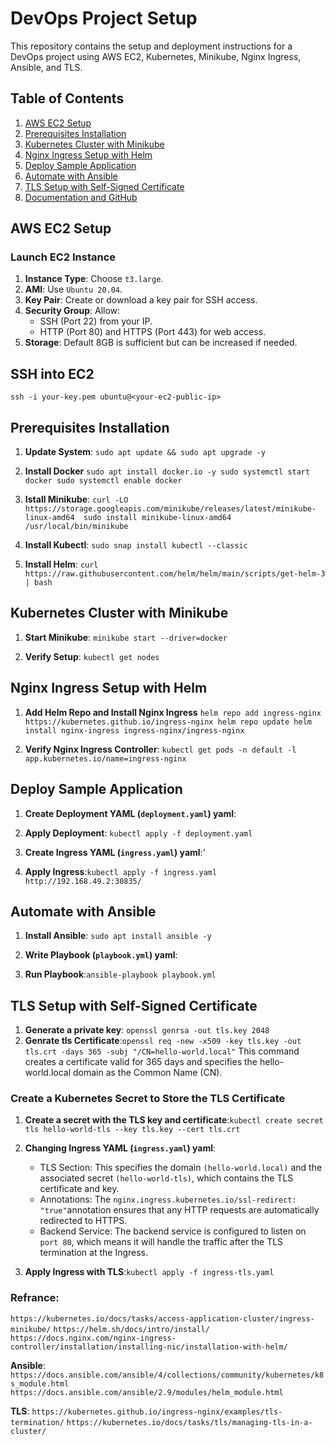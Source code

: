 # DevOps Project Setup

This repository contains the setup and deployment instructions for a DevOps project using AWS EC2, Kubernetes, Minikube, Nginx Ingress, Ansible, and TLS.

## Table of Contents

1. [AWS EC2 Setup](#aws-ec2-setup)
2. [Prerequisites Installation](#prerequisites-installation)
3. [Kubernetes Cluster with Minikube](#kubernetes-cluster-with-minikube)
4. [Nginx Ingress Setup with Helm](#nginx-ingress-setup-with-helm)
5. [Deploy Sample Application](#deploy-sample-application)
6. [Automate with Ansible](#automate-with-ansible)
7. [TLS Setup with Self-Signed Certificate](#tls-setup-with-self-signed-certificate)
8. [Documentation and GitHub](#documentation-and-github)

## AWS EC2 Setup

### Launch EC2 Instance

1. **Instance Type**: Choose `t3.large`.
2. **AMI**: Use `Ubuntu 20.04`.
3. **Key Pair**: Create or download a key pair for SSH access.
4. **Security Group**: Allow:
   - SSH (Port 22) from your IP.
   - HTTP (Port 80) and HTTPS (Port 443) for web access.
5. **Storage**: Default 8GB is sufficient but can be increased if needed.

## SSH into EC2
`ssh -i your-key.pem ubuntu@<your-ec2-public-ip> `


## Prerequisites Installation 

1. **Update System**: `sudo apt update && sudo apt upgrade -y` 

2. **Install Docker** `sudo apt install docker.io -y sudo systemctl start docker sudo systemctl enable docker` 

3. **Istall Minikube**: `curl -LO https://storage.googleapis.com/minikube/releases/latest/minikube-linux-amd64 
sudo install minikube-linux-amd64 /usr/local/bin/minikube` 

4. **Install Kubectl**: `sudo snap install kubectl --classic` 

5. **Install Helm**: `curl https://raw.githubusercontent.com/helm/helm/main/scripts/get-helm-3 | bash` 

## Kubernetes Cluster with Minikube

1. **Start Minikube**: `minikube start --driver=docker` 

2. **Verify Setup**: `kubectl get nodes` 

## Nginx Ingress Setup with Helm 

1. **Add Helm Repo and Install Nginx Ingress** `helm repo add ingress-nginx https://kubernetes.github.io/ingress-nginx helm repo update helm install nginx-ingress ingress-nginx/ingress-nginx` 

2. **Verify Nginx Ingress Controller**: `kubectl get pods -n default -l app.kubernetes.io/name=ingress-nginx` 

## Deploy Sample Application  

 1. **Create Deployment YAML (`deployment.yaml`) yaml**:

 2. **Apply Deployment**: `kubectl apply -f deployment.yaml` 

 3. **Create Ingress YAML (`ingress.yaml`) yaml**:'

 4. **Apply Ingress**:`kubectl apply -f ingress.yaml` `http://192.168.49.2:30835/` 

## Automate with Ansible 

 1. **Install Ansible**: `sudo apt install ansible -y` 

 2. **Write Playbook (`playbook.yml`) yaml**: 

 3. **Run Playbook**:`ansible-playbook playbook.yml` 

## TLS Setup with Self-Signed Certificate  

 1. **Generate a private key**: `openssl genrsa -out tls.key 2048`
 2. **Genrate tls Certificate**:`openssl req -new -x509 -key tls.key -out tls.crt -days 365 -subj "/CN=hello-world.local"` This command creates a certificate valid for 365 days and specifies the hello-world.local domain as the Common Name (CN).
### Create a Kubernetes Secret to Store the TLS Certificate
 1. **Create a secret with the TLS key and certificate**:`kubectl create secret tls hello-world-tls --key tls.key --cert tls.crt` 
 2. **Changing Ingress YAML (`ingress.yaml`) yaml**:
      - TLS Section: This specifies the domain `(hello-world.local)` and the associated secret `(hello-world-tls)`, which contains the TLS certificate and key.
      - Annotations: The `nginx.ingress.kubernetes.io/ssl-redirect: "true"`annotation ensures that any HTTP requests are automatically redirected to HTTPS.
      - Backend Service: The backend service is configured to listen on `port 80`, which means it will handle the traffic after the TLS termination at the Ingress.

 4. **Apply Ingress with TLS**:`kubectl apply -f ingress-tls.yaml`

### Refrance:
`https://kubernetes.io/docs/tasks/access-application-cluster/ingress-minikube/`
`https://helm.sh/docs/intro/install/`
`https://docs.nginx.com/nginx-ingress-controller/installation/installing-nic/installation-with-helm/`

**Ansible**: 
`https://docs.ansible.com/ansible/4/collections/community/kubernetes/k8s_module.html`
`https://docs.ansible.com/ansible/2.9/modules/helm_module.html`

**TLS**: 
`https://kubernetes.github.io/ingress-nginx/examples/tls-termination/`
`https://kubernetes.io/docs/tasks/tls/managing-tls-in-a-cluster/`







